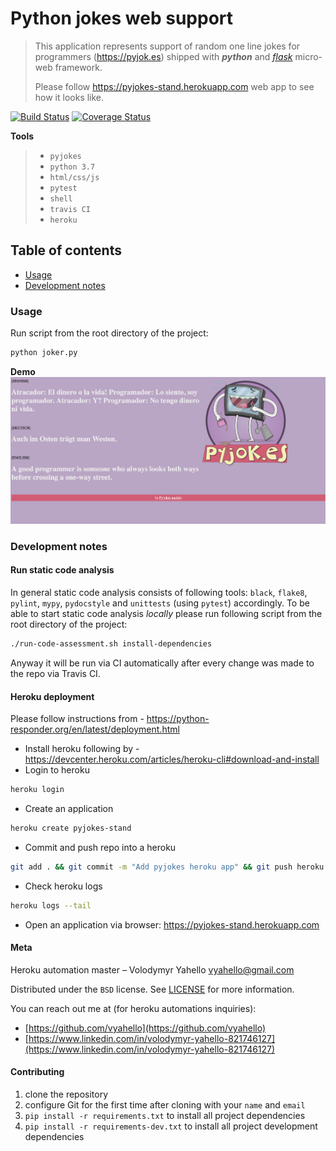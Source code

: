 # Python jokes web support
> This application represents support of random one line jokes for programmers (https://pyjok.es) shipped
> with **_python_** and [_flask_](http://flask.palletsprojects.com) micro-web framework.
>
> Please follow https://pyjokes-stand.herokuapp.com web app to see how it looks like.

[![Build Status](https://travis-ci.org/vyahello/pyjokes-stand.svg?branch=master)](https://travis-ci.org/vyahello/pyjokes-stand)
[![Coverage Status](https://coveralls.io/repos/github/vyahello/pyjokes-stand/badge.svg?branch=master)](https://coveralls.io/github/vyahello/pyjokes-stand?branch=master)

**Tools**
> - `pyjokes`
> - `python 3.7`
> - `html/css/js`
> - `pytest`
> - `shell`
> - `travis CI`
> - `heroku`


## Table of contents
- [Usage](#usage)
- [Development notes](#development-notes)

### Usage
Run script from the root directory of the project:
```bash
python joker.py
```

**Demo**
![Screenshot](static/img/demo.png)

### Development notes

#### Run static code analysis
In general static code analysis consists of following tools: `black`, `flake8`, `pylint`, `mypy`, `pydocstyle` and `unittests` (using `pytest`) accordingly.
To be able to start static code analysis _locally_ please run following script from the root directory of the project:
```bash
./run-code-assessment.sh install-dependencies
```
Anyway it will be run via CI automatically after every change was made to the repo via Travis CI.

#### Heroku deployment
Please follow instructions from - https://python-responder.org/en/latest/deployment.html

- Install heroku following by - https://devcenter.heroku.com/articles/heroku-cli#download-and-install
- Login to heroku
```bash
heroku login
```
- Create an application
```bash
heroku create pyjokes-stand
```
- Commit and push repo into a heroku
```bash
git add . && git commit -m "Add pyjokes heroku app" && git push heroku master
```
- Check heroku logs
```bash
heroku logs --tail
```
- Open an application via browser: https://pyjokes-stand.herokuapp.com

#### Meta
Heroku automation master – Volodymyr Yahello vyahello@gmail.com

Distributed under the `BSD` license. See [LICENSE](LICENSE.md) for more information.

You can reach out me at (for heroku automations inquiries):
* [https://github.com/vyahello](https://github.com/vyahello)
* [https://www.linkedin.com/in/volodymyr-yahello-821746127](https://www.linkedin.com/in/volodymyr-yahello-821746127)

#### Contributing
1. clone the repository
2. configure Git for the first time after cloning with your `name` and `email`
3. `pip install -r requirements.txt` to install all project dependencies
4. `pip install -r requirements-dev.txt` to install all project development dependencies

